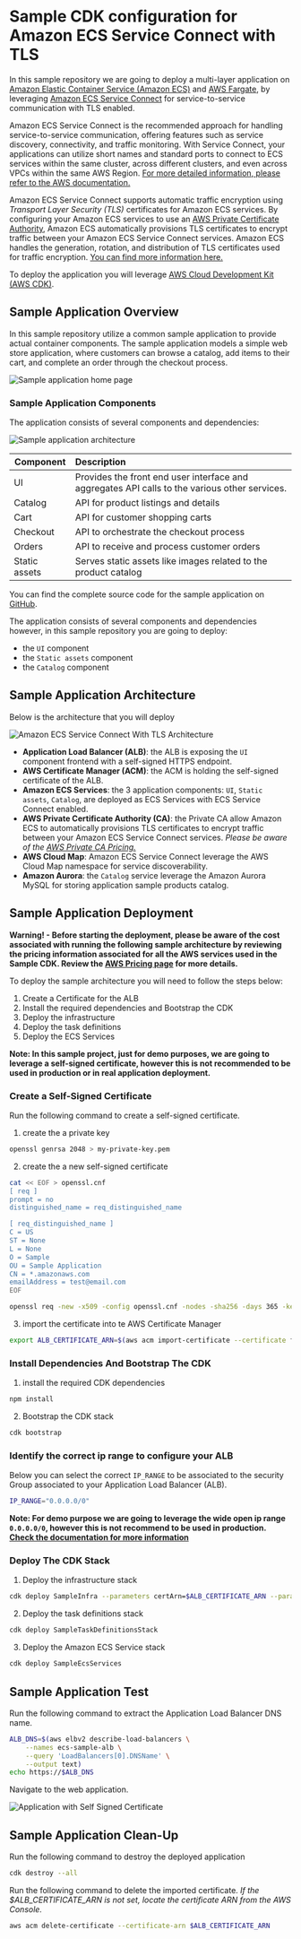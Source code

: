 # Sample CDK configuration for Amazon ECS Service Connect with TLS

In this sample repository we are going to deploy a multi-layer application on [Amazon Elastic Container Service (Amazon ECS)](https://aws.amazon.com/ecs/) and [AWS Fargate](https://aws.amazon.com/fargate/), by leveraging [Amazon ECS Service Connect](https://docs.aws.amazon.com/AmazonECS/latest/developerguide/service-connect.html) for service-to-service communication with TLS enabled.

Amazon ECS Service Connect is the recommended approach for handling service-to-service communication, offering features such as service discovery, connectivity, and traffic monitoring. With Service Connect, your applications can utilize short names and standard ports to connect to ECS services within the same cluster, across different clusters, and even across VPCs within the same AWS Region. [For more detailed information, please refer to the AWS documentation.](https://docs.aws.amazon.com/AmazonECS/latest/bestpracticesguide/networking-connecting-services.html#networking-connecting-services-serviceconnect)

Amazon ECS Service Connect supports automatic traffic encryption using _Transport Layer Security (TLS)_ certificates for Amazon ECS services. By configuring your Amazon ECS services to use an [AWS Private Certificate Authority](https://docs.aws.amazon.com/privateca/latest/userguide/PcaWelcome.html), Amazon ECS automatically provisions TLS certificates to encrypt traffic between your Amazon ECS Service Connect services. Amazon ECS handles the generation, rotation, and distribution of TLS certificates used for traffic encryption. [You can find more information here.](https://docs.aws.amazon.com/AmazonECS/latest/developerguide/service-connect-tls.html)

To deploy the application you will leverage [AWS Cloud Development Kit (AWS CDK)](https://aws.amazon.com/cdk/).

## Sample Application Overview

In this sample repository utilize a common sample application to provide actual container components. The sample application models a simple web store application, where customers can browse a catalog, add items to their cart, and complete an order through the checkout process.

![Sample application home page](/images/home.png)

### Sample Application Components

The application consists of several components and dependencies:

![Sample application architecture](/images/architecture.png)

| Component     | Description                                                                                   |
| ------------- | :-------------------------------------------------------------------------------------------- |
| UI            | Provides the front end user interface and aggregates API calls to the various other services. |
| Catalog       | API for product listings and details                                                          |
| Cart          | API for customer shopping carts                                                               |
| Checkout      | API to orchestrate the checkout process                                                       |
| Orders        | API to receive and process customer orders                                                    |
| Static assets | Serves static assets like images related to the product catalog                               |

You can find the complete source code for the sample application on [GitHub](https://github.com/aws-containers/retail-store-sample-app).

The application consists of several components and dependencies however, in this sample repository you are going to deploy:
- the `UI` component
- the `Static assets` component
- the `Catalog` component

## Sample Application Architecture

Below is the architecture that you will deploy

![Amazon ECS Service Connect With TLS Architecture](/images/service-connect-with-tls-architecture.jpg)

- **Application Load Balancer (ALB)**: the ALB is exposing the `UI` component frontend with a self-signed HTTPS endpoint.
- **AWS Certificate Manager (ACM)**: the ACM is holding the self-signed certificate of the ALB.
- **Amazon ECS Services**: the 3 application components: `UI`, `Static assets`, `Catalog`, are deployed as ECS Services with ECS Service Connect enabled. 
- **AWS Private Certificate Authority (CA)**: the Private CA allow Amazon ECS to automatically provisions TLS certificates to encrypt traffic between your Amazon ECS Service Connect services. _Please be aware of the [AWS Private CA Pricing.](https://aws.amazon.com/private-ca/pricing/)_
- **AWS Cloud Map**: Amazon ECS Service Connect leverage the AWS Cloud Map namespace for service discoverability.
- **Amazon Aurora**: the `Catalog` service leverage the Amazon Aurora MySQL for storing application sample products catalog.

## Sample Application Deployment

**Warning! - Before starting the deployment, please be aware of the cost associated with running the following sample architecture by reviewing the pricing information associated for all the AWS services used in the Sample CDK. Review the [AWS Pricing page](https://aws.amazon.com/pricing/) for more details.**

To deploy the sample architecture you will need to follow the steps below:
1. Create a Certificate for the ALB
2. Install the required dependencies and Bootstrap the CDK
4. Deploy the infrastructure
5. Deploy the task definitions
6. Deploy the ECS Services

**Note: In this sample project, just for demo purposes, we are going to leverage a self-signed certificate, however this is not recommended to be used in production or in real application deployment.**

### Create a Self-Signed Certificate

Run the following command to create a self-signed certificate.

1. create the a private key

```bash
openssl genrsa 2048 > my-private-key.pem
```

2. create the a new self-signed certificate

```bash
cat << EOF > openssl.cnf
[ req ]
prompt = no
distinguished_name = req_distinguished_name

[ req_distinguished_name ]
C = US
ST = None
L = None
O = Sample
OU = Sample Application
CN = *.amazonaws.com
emailAddress = test@email.com
EOF

openssl req -new -x509 -config openssl.cnf -nodes -sha256 -days 365 -key my-private-key.pem -outform PEM -out my-certificate.pem
```

3. import the certificate into te AWS Certificate Manager

```bash
export ALB_CERTIFICATE_ARN=$(aws acm import-certificate --certificate fileb://my-certificate.pem --private-key fileb://my-private-key.pem --output text)
```

### Install Dependencies And Bootstrap The CDK

1. install the required CDK dependencies 

```bash
npm install
```

2. Bootstrap the CDK stack

```bash
cdk bootstrap
```

### Identify the correct ip range to configure your ALB

Below you can select the correct `IP_RANGE` to be associated to the security Group associated to your Application Load Balancer (ALB).

```bash
IP_RANGE="0.0.0.0/0"
```

**Note: For demo purpose we are going to leverage the wide open ip range `0.0.0.0/0`, however this is not recommend to be used in production. [Check the documentation for more information](https://docs.aws.amazon.com/AWSEC2/latest/UserGuide/security-group-rules-reference.html)**

### Deploy The CDK Stack

1. Deploy the infrastructure stack

```bash
cdk deploy SampleInfra --parameters certArn=$ALB_CERTIFICATE_ARN --parameters ipRange=$IP_RANGE
```

2. Deploy the task definitions stack

```bash
cdk deploy SampleTaskDefinitionsStack
```

3. Deploy the Amazon ECS Service stack

```bash
cdk deploy SampleEcsServices
```

## Sample Application Test

Run the following command to extract the Application Load Balancer DNS name.
```bash
ALB_DNS=$(aws elbv2 describe-load-balancers \
    --names ecs-sample-alb \
    --query 'LoadBalancers[0].DNSName' \
    --output text)
echo https://$ALB_DNS
```

Navigate to the web application.

![Application with Self Signed Certificate](/images/service-connect-ui-tls-cert-exeption.png)

## Sample Application Clean-Up

Run the following command to destroy the deployed application

```bash
cdk destroy --all
```

Run the following command to delete the imported certificate. _If the $ALB_CERTIFICATE_ARN is not set, locate the certificate ARN from the AWS Console._

```bash
aws acm delete-certificate --certificate-arn $ALB_CERTIFICATE_ARN
```